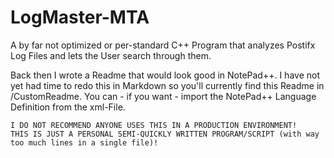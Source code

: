 # LogMaster-MTA

A by far not optimized or per-standard C++ Program that analyzes Postifx Log Files and lets the User search through them.

Back then I wrote a Readme that would look good in NotePad++. I have not yet had time to redo this in Markdown so you'll currently find this Readme in /CustomReadme. You can - if you want - import the NotePad++ Language Definition from the xml-File.

```
I DO NOT RECOMMEND ANYONE USES THIS IN A PRODUCTION ENVIRONMENT! 
THIS IS JUST A PERSONAL SEMI-QUICKLY WRITTEN PROGRAM/SCRIPT (with way too much lines in a single file)!
```

